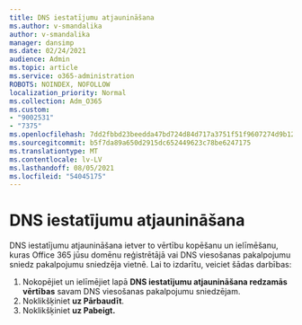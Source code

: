 ```yaml
---
title: DNS iestatījumu atjaunināšana
ms.author: v-smandalika
author: v-smandalika
manager: dansimp
ms.date: 02/24/2021
audience: Admin
ms.topic: article
ms.service: o365-administration
ROBOTS: NOINDEX, NOFOLLOW
localization_priority: Normal
ms.collection: Adm_O365
ms.custom:
- "9002531"
- "7375"
ms.openlocfilehash: 7dd2fbbd23beedda47bd724d84d717a3751f51f9607274d9b124f14463cf4b50
ms.sourcegitcommit: b5f7da89a650d2915dc652449623c78be6247175
ms.translationtype: MT
ms.contentlocale: lv-LV
ms.lasthandoff: 08/05/2021
ms.locfileid: "54045175"
---
```

# <a name="update-dns-settings"></a>DNS iestatījumu atjaunināšana

DNS iestatījumu atjaunināšana ietver to vērtību kopēšanu un ielīmēšanu, kuras Office 365 jūsu domēnu reģistrētājā vai DNS viesošanas pakalpojumu sniedz pakalpojumu sniedzēja vietnē. Lai to izdarītu, veiciet šādas darbības:

1. Nokopējiet un ielīmējiet lapā **DNS iestatījumu atjaunināšana redzamās vērtības** savam DNS viesošanas pakalpojumu sniedzējam.
2. Noklikšķiniet **uz Pārbaudīt**.
3. Noklikšķiniet **uz Pabeigt.**